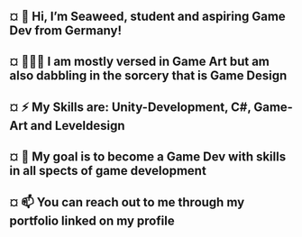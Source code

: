## ¤ 👋 Hi, I’m Seaweed, student and aspiring Game Dev from Germany! 
## ¤ 🧙🏽‍♂️ I am mostly versed in Game Art but am also dabbling in the sorcery that is Game Design
## ¤ ⚡ My Skills are: Unity-Development, C#, Game-Art and Leveldesign
## ¤ 🌱 My goal is to become a Game Dev with skills in all spects of game development
## ¤ 📫 You can reach out to me through my portfolio linked on my profile

<!--
**HerbeAmAbgehen/HerbeAmAbgehen** is a ✨ _special_ ✨ repository because its `README.md` (this file) appears on your GitHub profile.

Here are some ideas to get you started:

- 🔭 I’m currently working on ...
- 🌱 I’m currently learning ...
- 👯 I’m looking to collaborate on ...
- 🤔 I’m looking for help with ...
- 💬 Ask me about ...
- 📫 How to reach me: ...
- 😄 Pronouns: ...
- ⚡ Fun fact: ...
-->
